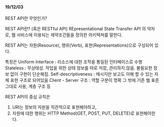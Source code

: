 #### 19/12/03  
REST API란 무엇인가?

REST API란? (혹은 RESTful API)
REpresentational State Transfer API 의 약자로, 웹 서비스에 이용되는 제약조건들을 정의한 아키텍쳐를 말한다.

REST API는 자원(Resource), 행위(Verb), 표현(Representations)으로 구성되어 있다.

특징은 
	Uniform Interface : 리소스에 대한 조작을 통일된 인터페이스로 수행
	Stateless : 무상태성. 작업을 위한 상태 정보를 따로 저장, 관리하지 않음. 불필요한 정보 없이 구현이 단순해짐.
Self-descriptiveness : 메시지만 보고도 이해 할 수 있는 자체 표현 구조로 되어있음
Client - Server 구조 : 역할 구분이 명확
그 밖에 기존 웹 표준 그대로 사용, 계층 구조 등

REST API의 중심 규칙은
1. URI는 정보의 자원을 직관적으로 표현해야하고, 
2. 자원에 대한 행위는 HTTP Method(GET, POST, PUT, DELETE)로 표현해야한다.

